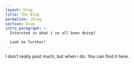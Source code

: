 ```yaml
---
layout: blog
title: The Blog
permalink: /blog
section: blog
intro_paragraph: |-
  Intersted in what i've all been doing?

  Look no further!
---
```

I don't really post much, but when i do. You can find it here.
